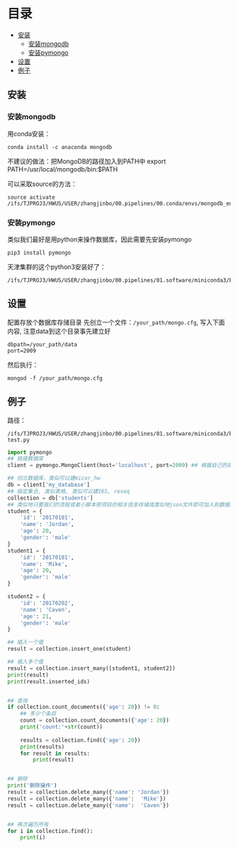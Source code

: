 # 目录
* [安装](#安装)
    * [安装mongodb](#安装mongodb)
    * [安装pymongo](#安装pymongo)
* [设置](#设置)
* [例子](#例子)


## 安装


### 安装mongodb
用conda安装：
```
conda install -c anaconda mongodb
```
不建议的做法：把MongoDB的路径加入到PATH中
export PATH=/usr/local/mongodb/bin:$PATH

可以采取source的方法：
```
source activate /ifs/TJPROJ3/HWUS/USER/zhangjinbo/00.pipelines/00.conda/envs/mongodb_env
```
### 安装pymongo
类似我们最好是用python来操作数据库，因此需要先安装pymongo
```
pip3 install pymongo
```
天津集群的这个python3安装好了：
```
/ifs/TJPROJ3/HWUS/USER/zhangjinbo/00.pipelines/01.software/miniconda3/bin/python3
```

## 设置
配置存放个数据库存储目录
先创立一个文件：`/your_path/mongo.cfg`, 写入下面内容, 注意data到这个目录事先建立好
```
dbpath=/your_path/data
port=2009
```

然后执行：
```
mongod -f /your_path/mongo.cfg
```


## 例子
路径：
```
/ifs/TJPROJ3/HWUS/USER/zhangjinbo/00.pipelines/01.software/miniconda3/bin/python3 test.py
```

```python
import pymongo
## 链接数据库
client = pymongo.MongoClient(host='localhost', port=2009) ## 根据自己的端口设置

## 创立数据库，类似可以建micor_hw
db = client['my_database']
## 指定集合, 类似表格, 类似可以建16S, reseq
collection = db['students']
## 类似地只要我们的流程或者小脚本把项目的相关信息存储成类似地json文件即可加入到数据库里面
student = {
    'id': '20170101',
    'name': 'Jordan',
    'age': 20,
    'gender': 'male'
}
student1 = {
    'id': '20170101',
    'name': 'Mike',
    'age': 20,
    'gender': 'male'
}

student2 = {
    'id': '20170202',
    'name': 'Caven',
    'age': 21,
    'gender': 'male'
}

## 插入一个值
result = collection.insert_one(student)

## 插入多个值
result = collection.insert_many([student1, student2])
print(result)
print(result.inserted_ids)


## 查询
if collection.count_documents({'age': 20}) != 0:
    ## 多少个条目
    count = collection.count_documents({'age': 20})
    print('count:'+str(count))
    
    results = collection.find({'age': 20})
    print(results)
    for result in results:
        print(result)


## 删除
print('删除操作')
result = collection.delete_many({'name': 'Jordan'})
result = collection.delete_many({'name':  'Mike'})
result = collection.delete_many({'name':  'Caven'})


## 再次遍历所有
for i in collection.find():
    print(i)
```
